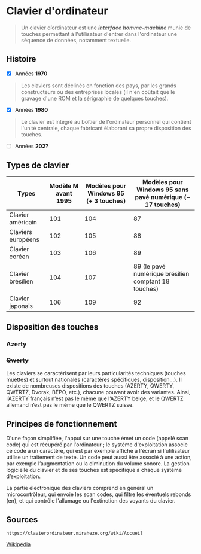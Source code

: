 # Clavier d'ordinateur

> Un clavier d’ordinateur est une **_interface homme-machine_** munie de touches permettant à l'utilisateur d'entrer dans l'ordinateur une séquence de données, notamment textuelle.



## Histoire

- [X] Années **1970**

> Les claviers sont déclinés en fonction des pays, par les grands constructeurs ou des entreprises locales (il n'en coûtait que le gravage d'une ROM et la sérigraphie de quelques touches).

- [X] Années **1980**

> Le clavier est intégré au boîtier de l'ordinateur personnel qui contient l'unité centrale, chaque fabricant élaborant sa propre disposition des touches. 

- [ ] Années **202?**

## Types de clavier

Types|Modèle M avant 1995|Modèles pour Windows 95 (+ 3 touches)|Modèles pour Windows 95 sans pavé numérique (− 17 touches)
|---|---|---|---|
| Clavier américain |101|104|87
| Claviers européens |102|105|88
| Clavier coréen    |103|106|89
| Clavier brésilien |104|107|89 (le pavé numérique brésilien comptant 18 touches)
| Clavier japonais  |106|109|92




## Disposition des touches

### Azerty

### ~~Qwerty~~

  
  
Les claviers se caractérisent par leurs particularités techniques (touches muettes) et surtout nationales (caractères spécifiques, disposition…). Il existe de nombreuses dispositions des touches (AZERTY, QWERTY, QWERTZ, Dvorak, BÉPO, etc.), chacune pouvant avoir des variantes. Ainsi, l’AZERTY français n’est pas le même que l’AZERTY belge, et le QWERTZ allemand n’est pas le même que le QWERTZ suisse.

## Principes de fonctionnement
D'une façon simplifiée, l'appui sur une touche émet un code (appelé scan code) qui est récupéré par l'ordinateur ; le système d'exploitation associe ce code à un caractère, qui est par exemple affiché à l'écran si l'utilisateur utilise un traitement de texte. Un code peut aussi être associé à une action, par exemple l’augmentation ou la diminution du volume sonore. La gestion logicielle du clavier et de ses touches est spécifique à chaque système d’exploitation.

La partie électronique des claviers comprend en général un microcontrôleur, qui envoie les scan codes, qui filtre les éventuels rebonds (en), et qui contrôle l'allumage ou l'extinction des voyants du clavier.
## Sources

``` 
https://clavierordinateur.miraheze.org/wiki/Accueil
```

[Wikipédia](https://fr.wikipedia.org/wiki/Clavier_d%27ordinateur)

